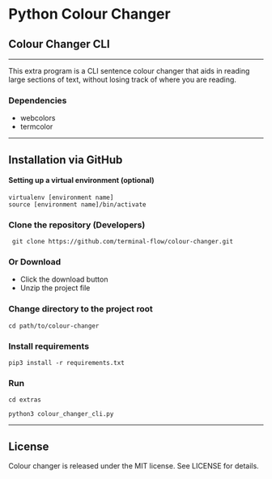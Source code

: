 # Python Colour Changer
## Colour Changer CLI
---
This extra program is a CLI sentence colour changer that aids in reading large sections of text, without losing track of where you are reading.

### Dependencies
* webcolors
* termcolor

---
## Installation via GitHub
#### Setting up a virtual environment (optional)
```
virtualenv [environment name]
source [environment name]/bin/activate
```

### Clone the repository (Developers)
```
 git clone https://github.com/terminal-flow/colour-changer.git
```

### Or Download
* Click the download button
* Unzip the project file

### Change directory to the project root
```
cd path/to/colour-changer
```

### Install requirements
```
pip3 install -r requirements.txt
```

### Run
```
cd extras
```
```
python3 colour_changer_cli.py
```

---
## License
Colour changer is released under the MIT license. See LICENSE for details.
